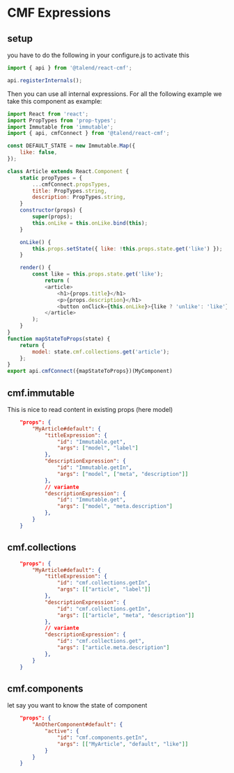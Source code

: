 # CMF Expressions

## setup

you have to do the following in your configure.js to activate this

```javascript
import { api } from '@talend/react-cmf';

api.registerInternals();
```

Then you can use all internal expressions.
For all the following example we take this component as example:


```javascript
import React from 'react';
import PropTypes from 'prop-types';
import Immutable from 'immutable';
import { api, cmfConnect } from '@talend/react-cmf';

const DEFAULT_STATE = new Immutable.Map({
	like: false,
});

class Article extends React.Component {
	static propTypes = {
		...cmfConnect.propsTypes,
		title: PropTypes.string,
		description: PropTypes.string,
	}
	constructor(props) {
		super(props);
		this.onLike = this.onLike.bind(this);
	}

	onLike() {
		this.props.setState({ like: !this.props.state.get('like') });
	}

	render() {
		const like = this.props.state.get('like');
			return (
			<article>
				<h1>{props.title}</h1>
				<p>{props.description}</h1>
				<button onClick={this.onLike}>{like ? 'unlike': 'like'}</button>
			</article>
		);
	}
}
function mapStateToProps(state) {
	return {
		model: state.cmf.collections.get('article');
	};
}
export api.cmfConnect({mapStateToProps})(MyComponent)
```

## cmf.immutable

This is nice to read content in existing props (here model)


```json
	"props": {
		"MyArticle#default": {
			"titleExpression": {
				"id": "Immutable.get",
				"args": ["model", "label"]
			},
			"descriptionExpression": {
				"id": "Immutable.getIn",
				"args": ["model", ["meta", "description"]]
			},
			// variante
			"descriptionExpression": {
				"id": "Immutable.get",
				"args": ["model", "meta.description"]
			},
		}
	}
```

## cmf.collections

```json
	"props": {
		"MyArticle#default": {
			"titleExpression": {
				"id": "cmf.collections.getIn",
				"args": [["article", "label"]]
			},
			"descriptionExpression": {
				"id": "cmf.collections.getIn",
				"args": [["article", "meta", "description"]]
			},
			// variante
			"descriptionExpression": {
				"id": "cmf.collections.get",
				"args": ["article.meta.description"]
			},
		}
	}
```

## cmf.components

let say you want to know the state of component

```json
	"props": {
		"AnOtherComponent#default": {
			"active": {
				"id": "cmf.components.getIn",
				"args": [["MyArticle", "default", "like"]]
			}
		}
	}
```
